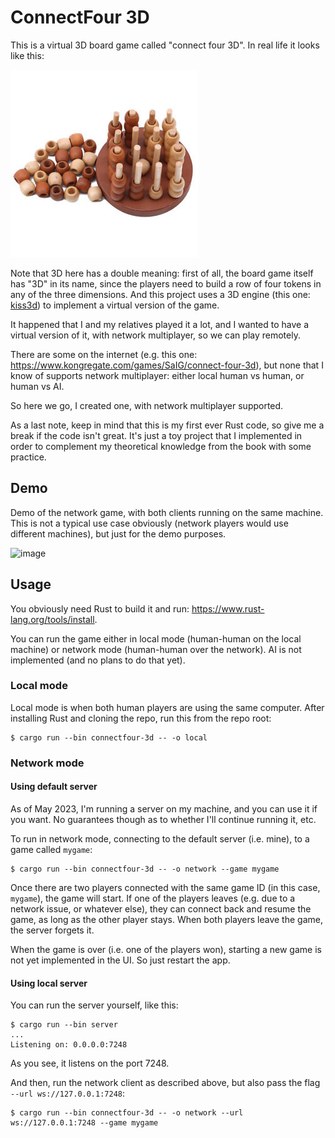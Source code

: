 # ConnectFour 3D

This is a virtual 3D board game called "connect four 3D". In real life it looks
like this:

![image](res/irl.jpg)

Note that 3D here has a double meaning: first of all, the board game itself has
"3D" in its name, since the players need to build a row of four tokens in any
of the three dimensions. And this project uses a 3D engine (this one:
[kiss3d](https://github.com/sebcrozet/kiss3d)) to implement a virtual version
of the game.

It happened that I and my relatives played it a lot, and I wanted to have a
virtual version of it, with network multiplayer, so we can play remotely.

There are some on the internet (e.g. this one:
https://www.kongregate.com/games/SaIG/connect-four-3d), but none that I know of
supports network multiplayer: either local human vs human, or human vs AI.

So here we go, I created one, with network multiplayer supported.

As a last note, keep in mind that this is my first ever Rust code, so give me a
break if the code isn't great. It's just a toy project that I implemented in
order to complement my theoretical knowledge from the book with some practice.

## Demo

Demo of the network game, with both clients running on the same machine. This
is not a typical use case obviously (network players would use different
machines), but just for the demo purposes.

![image](res/connectfour-3d.gif)

## Usage

You obviously need Rust to build it and run:
https://www.rust-lang.org/tools/install.

You can run the game either in local mode (human-human on the local machine) or
network mode (human-human over the network). AI is not implemented (and no
plans to do that yet).

### Local mode

Local mode is when both human players are using the same computer. After
installing Rust and cloning the repo, run this from the repo root:

```
$ cargo run --bin connectfour-3d -- -o local
```

### Network mode

#### Using default server

As of May 2023, I'm running a server on my machine, and you can use it if you
want. No guarantees though as to whether I'll continue running it, etc.

To run in network mode, connecting to the default server (i.e. mine), to a game
called `mygame`:

```
$ cargo run --bin connectfour-3d -- -o network --game mygame
```

Once there are two players connected with the same game ID (in this case,
`mygame`), the game will start. If one of the players leaves (e.g. due to a
network issue, or whatever else), they can connect back and resume the game, as
long as the other player stays. When both players leave the game, the server
forgets it.

When the game is over (i.e. one of the players won), starting a new game is not
yet implemented in the UI. So just restart the app.

#### Using local server

You can run the server yourself, like this:

```
$ cargo run --bin server
...
Listening on: 0.0.0.0:7248
```

As you see, it listens on the port 7248.

And then, run the network client as described above, but also pass the flag
`--url ws://127.0.0.1:7248`:

```
$ cargo run --bin connectfour-3d -- -o network --url ws://127.0.0.1:7248 --game mygame
```
